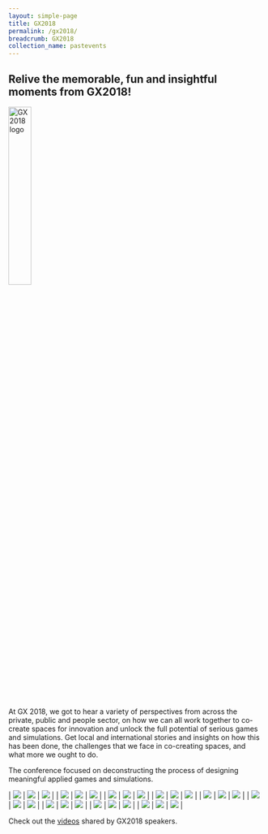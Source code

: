 ```yaml
---
layout: simple-page
title: GX2018
permalink: /gx2018/
breadcrumb: GX2018
collection_name: pastevents
---
```

## Relive the memorable, fun and insightful moments from GX2018!
<a href="https://photos.app.goo.gl/Rgc5wcmtKzpkWraR6"><img src="/images/gx2018_logo_colour.png" width="30%" length="30%" alt="GX2018 logo"></a>

At GX 2018, we got to hear a variety of perspectives from across the private, public and people sector, on how we can all work together to co-create spaces for innovation and unlock the full potential of serious games and simulations. Get local and international stories and insights on how this has been done, the challenges that we face in co-creating spaces, and what more we ought to do.

The conference focused on deconstructing the process of designing meaningful applied games and simulations.

| <a href="/images/GX2018_gallery/images/6C8A2112.jpg"><a href="/images/GX2018_gallery/images/6C8A2112.jpg"><img src="/images/GX2018_gallery/images/6C8A2112.jpg"></a> | <a href="/images/GX2018_gallery/images/6C8A2098.jpg"><img src="/images/GX2018_gallery/images/6C8A2098.jpg"></a> | <a href=""><img src="/images/GX2018_gallery/images/6C8A2096.jpg"></a> |
| <a href="/images/GX2018_gallery/images/6C8A2084.jpg"><img src="/images/GX2018_gallery/images/6C8A2084.jpg"></a> | <a href="/images/GX2018_gallery/images/6C8A2391.jpg"><img src="/images/GX2018_gallery/images/6C8A2391.jpg"></a> | <a href="/images/GX2018_gallery/images/RJ1_7183.jpg"><img src="/images/GX2018_gallery/images/RJ1_7183.jpg"></a> |
| <a href="/images/GX2018_gallery/images/6C8A2115.jpg"><img src="/images/GX2018_gallery/images/6C8A2115.jpg"></a> | <a href="/images/GX2018_gallery/images/6C8A2234.jpg"><img src="/images/GX2018_gallery/images/6C8A2234.jpg"></a> | <a href="/images/GX2018_gallery/images/6C8A2275.jpg"><img src="/images/GX2018_gallery/images/6C8A2275.jpg"></a> |
| <a href="/images/GX2018_gallery/images/6C8A2284.jpg"><img src="/images/GX2018_gallery/images/6C8A2284.jpg"></a> | <a href="/images/GX2018_gallery/images/6C8A2285.jpg"><img src="/images/GX2018_gallery/images/6C8A2285.jpg"></a> | <a href="/images/GX2018_gallery/images/6C8A2351.jpg"><img src="/images/GX2018_gallery/images/6C8A2351.jpg"></a> |
| <a href="/images/GX2018_gallery/images/6C8A2379.jpg"><img src="/images/GX2018_gallery/images/6C8A2379.jpg"></a> | <a href="/images/GX2018_gallery/images/RJ1_5684.jpg"><img src="/images/GX2018_gallery/images/RJ1_5684.jpg"></a> | <a href="/images/GX2018_gallery/images/RJ1_5799.jpg"><img src="/images/GX2018_gallery/images/RJ1_5799.jpg"></a> |
| <a href="/images/GX2018_gallery/images/RJ1_5950.jpg"><img src="/images/GX2018_gallery/images/RJ1_5950.jpg"></a> | <a href="/images/GX2018_gallery/images/RJ1_5998.jpg"><img src="/images/GX2018_gallery/images/RJ1_5998.jpg"></a> | <a href="/images/GX2018_gallery/images/RJ1_6032.jpg"><img src="/images/GX2018_gallery/images/RJ1_6032.jpg"></a> |
| <a href="/images/GX2018_gallery/images/RJ1_7132.jpg"><img src="/images/GX2018_gallery/images/RJ1_7132.jpg"></a> | <a href="/images/GX2018_gallery/images/RJ1_7163.jpg"><img src="/images/GX2018_gallery/images/RJ1_7163.jpg"></a> | <a href="/images/GX2018_gallery/images/RJ1_7208.jpg"><img src="/images/GX2018_gallery/images/RJ1_7208.jpg"></a> |
| <a href="/images/GX2018_gallery/images/RJ1_7583.jpg"><img src="/images/GX2018_gallery/images/RJ1_7583.jpg"></a> | <a href="/images/GX2018_gallery/images/RJ1_7624.jpg"><img src="/images/GX2018_gallery/images/RJ1_7624.jpg"></a> | <a href="/images/GX2018_gallery/images/RJ1_7658.jpg"><img src="/images/GX2018_gallery/images/RJ1_7658.jpg"></a> |
| <a href="/images/GX2018_gallery/images/RJ1_7706.jpg"><img src="/images/GX2018_gallery/images/RJ1_7706.jpg"></a> | <a href="/images/GX2018_gallery/images/RJ1_7724.jpg"><img src="/images/GX2018_gallery/images/RJ1_7724.jpg"></a> | <a href="/images/GX2018_gallery/images/RJ1_7764.jpg"><img src="/images/GX2018_gallery/images/RJ1_7764.jpg"></a> |

Check out the <a href="/pages/gx2018_vid.md">videos</a> shared by GX2018 speakers.
